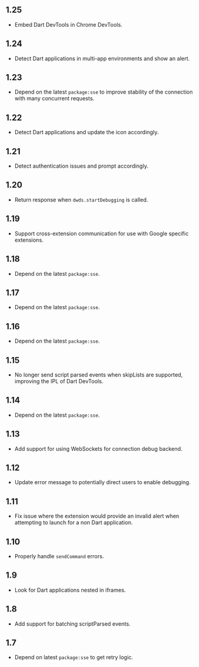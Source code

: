 ## 1.25

- Embed Dart DevTools in Chrome DevTools.

## 1.24

- Detect Dart applications in multi-app environments and show an alert.

## 1.23

- Depend on the latest `package:sse` to improve stability of the connection with many
  concurrent requests. 

## 1.22

- Detect Dart applications and update the icon accordingly.

## 1.21

- Detect authentication issues and prompt accordingly.

## 1.20

- Return response when `dwds.startDebugging` is called.


## 1.19

- Support cross-extension communication for use with Google specific extensions.

## 1.18

- Depend on the latest `package:sse`.

## 1.17

- Depend on the latest `package:sse`.

## 1.16

- Depend on the latest `package:sse`.


## 1.15

- No longer send script parsed events when skipLists are supported,
  improving the IPL of Dart DevTools.

## 1.14

- Depend on the latest `package:sse`.


## 1.13

- Add support for using WebSockets for connection debug backend.

## 1.12

- Update error message to potentially direct users to enable debugging.

## 1.11

- Fix issue where the extension would provide an invalid alert when attempting
  to launch for a non Dart application.

## 1.10

- Properly handle `sendCommand` errors.

## 1.9

- Look for Dart applications nested in iframes.

## 1.8

- Add support for batching scriptParsed events.

## 1.7

- Depend on latest `package:sse` to get retry logic.
